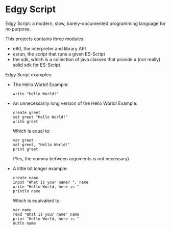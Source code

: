 # Edgy Script
Edgy Script: a modern, slow, barely-documented programming language for no purpose.

This projects contains three modules:
- e80, the interpreter and library API
- esrun, the script that runs a given ES-Script
- the sdk, which is a collection of java classes that provide a (not really) solid sdk for ES-Script

Edgy Script examples:

- The Hello World! Example:
    ```
    write "Hello World!"
    ```

- An unnecessarily long version of the Hello World! Example:
    ```
    create greet
    set greet "Hello World!"
    write greet
    ```
  Which is equal to:
    ```
    var greet
    set greet, "Hello World!"
    print greet
    ```
  (Yes, the comma between arguments is not necessary)

- A little bit longer example:
    ```
    create name
    input "What is your name? ", name
    write "Hello World, here is "
    println name
    ```
  Which is equivalent to:
    ```
    var name
    read "What is your name" name
    print "Hello World, here is "
    outln name
    ```
